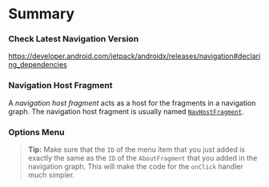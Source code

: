 Summary
============================

### Check Latest Navigation Version

https://developer.android.com/jetpack/androidx/releases/navigation#declaring_dependencies

### Navigation Host Fragment

A *navigation host fragment* acts as a host for the fragments in a navigation graph. The navigation host fragment is usually named [`NavHostFragment`](https://developer.android.com/reference/androidx/navigation/fragment/NavHostFragment).

### Options Menu

> **Tip:** Make sure that the `ID` of the menu item that you just added is exactly the same as the `ID` of the `AboutFragment` that you added in the navigation graph. This will make the code for the `onClick` handler much simpler.

